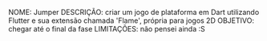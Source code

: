 NOME: Jumper
DESCRIÇÃO: criar um jogo de plataforma em Dart utilizando Flutter e sua extensão chamada 'Flame', própria para jogos 2D
OBJETIVO: chegar até o final da fase
LIMITAÇÕES: não pensei ainda :S
